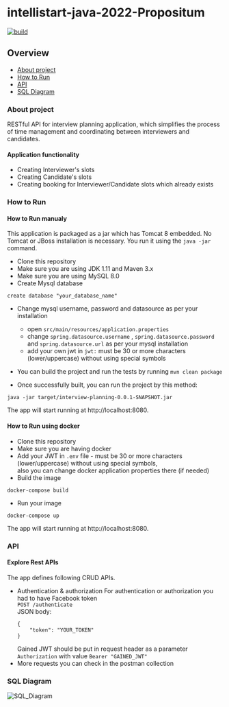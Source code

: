 # intellistart-java-2022-Propositum

[![build](https://github.com/Wectro20/intellistart-java-2022-propositum/actions/workflows/maven.yml/badge.svg)](https://github.com/Wectro20/intellistart-java-2022-propositum/actions/workflows/maven.yml)

## Overview
* [About project](#about-project)
* [How to Run](#how-to-run)
* [API](#api)
* [SQL Diagram](#sql-diagram)


### About project
RESTful API for interview planning application, which simplifies the process of time management and coordinating between interviewers and candidates.
#### Application functionality
- Creating Interviewer's slots
- Creating Candidate's slots
- Creating booking for Interviewer/Candidate slots which already exists
### How to Run

#### How to Run manualy

This application is packaged as a jar which has Tomcat 8 embedded. No Tomcat or JBoss installation is necessary. You run it using the ```java -jar``` command.

* Clone this repository
* Make sure you are using JDK 1.11 and Maven 3.x
* Make sure you are using MySQL 8.0
* Create Mysql database 
``` 
create database "your_database_name"
```
*  Change mysql username, password and datasource as per your installation
   - open `src/main/resources/application.properties`
   - change `spring.datasource.username` , `spring.datasource.password` and `spring.datasource.url` as per your mysql installation
   - add your own jwt in `jwt:` must be 30 or more characters (lower/uppercase) without using special symbols

* You can build the project and run the tests by running ```mvn clean package```
* Once successfully built, you can run the project by this method:
```
java -jar target/interview-planning-0.0.1-SNAPSHOT.jar
```
The app will start running at http://localhost:8080.

#### How to Run using docker
* Clone this repository
* Make sure you are having docker
* Add your JWT in `.env` file - must be 30 or more characters (lower/uppercase) without using special symbols,</br> also you can change docker application properties there (if needed)
* Build the image
``` 
docker-compose build
```
* Run your image
``` 
docker-compose up
```
The app will start running at http://localhost:8080.

### API
#### Explore Rest APIs
The app defines following CRUD APIs.
* Authentication & authorization
For authentication or authorization you had to have Facebook token</br>
`POST /authenticate`</br>
  JSON body: 
    ```
    {
        "token": "YOUR_TOKEN"
  }
  ```
  Gained JWT should be put in request header as a parameter </br>`Authorization` with value `Bearer "GAINED_JWT"`
* More requests you can check in the postman collection

### SQL Diagram
![SQL_Diagram](https://user-images.githubusercontent.com/56608205/194121497-8d8dc2c9-5a2f-4256-a097-8c3e42e82968.jpg)
